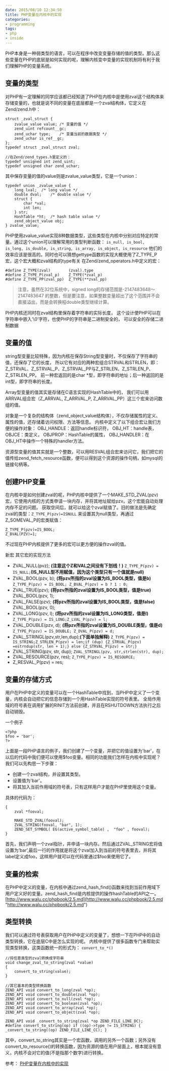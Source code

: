 ```yaml
---
date: 2015/08/10 12:34:50
title: PHP变量在内核中的实现
categories:
- programming
tags:
- php
- inside
---
```


PHP本身是一种弱类型的语言，可以在程序中改变变量存储的值的类型。那么这些变量在PHP的底层是如何实现的呢，理解内核变中变量的实现机制将有利于我们理解PHP的变量系统。

## 变量的类型 ##
对PHP有一定理解的同学应该都已经知道了PHP在内核中是使用zval这个结构体来存储变量的，也就是说不同的变量在底层都是一个zval结构体，它定义在Zend/zend.h中：

```
struct _zval_struct {
    zvalue_value value; /* 变量的值 */
    zend_uint refcount__gc;
    zend_uchar type;    /* 变量当前的数据类型 */
    zend_uchar is_ref__gc;
};
typedef struct _zval_struct zval;

//在Zend/zend_types.h里定义的：
typedef unsigned int zend_uint;
typedef unsigned char zend_uchar;
```

其中保存变量的值的value则是zvalue_value类型，它是一个union：

```
typedef union _zvalue_value {
    long lval;  /* long value */
    double dval;    /* double value */
    struct {
        char *val;
        int len;
    } str;
    HashTable *ht;  /* hash table value */
    zend_object_value obj;
} zvalue_value;
```
PHP使用zvalue_value实现8种数据类型，这些类型在内核中分别对应特定的常量。通过这个union可以理解常用的类型判断函数： `is_null, is_bool, is_long, is_double, is_string, is_array, is_object, is_resource` 他们的效率应该是很高的。同时也可以猜想gettype函数的实现大概使用了Z_TYPE_P宏，这个宏大概和zval结构的type有关
在Zend/zend_operators.h中定义的宏：

```
#define Z_TYPE(zval)        (zval).type
#define Z_TYPE_P(zval_p)    Z_TYPE(*zval_p)
#define Z_TYPE_PP(zval_pp)  Z_TYPE(**zval_pp)
```

> 注意，虽然在32位系统中，signed long的存储范围是-2147483648～2147483647 的整数，但是要注意，如果整数变量超出了这个范围并不会直接溢出，而是会转换程double类型继续计算。

PHP内核还同时在zval结构里保存着字符串的实际长度， 这个设计使PHP可以在字符串中嵌入‘\0’字符，也使PHP的字符串是二进制安全的， 可以安全的存储二进制数据

## 变量的值 ##
string型变量比较特殊，因为内核在保存String型变量时，不仅保存了字符串的值，还保存了它的长度， 所以它有对应的两种宏组合STRVAL和STRLEN，即：Z_STRVAL、Z_STRVAL_P、Z_STRVAL_PP与Z_STRLEN、Z_STRLEN_P、Z_STRLEN_PP。 前一种宏返回的是char *型，即字符串的地址；后一种返回的是int型，即字符串的长度。

Array型变量的值其实是存储在C语言实现的HashTable中的， 我们可以用ARRVAL组合宏（Z_ARRVAL, Z_ARRVAL_P, Z_ARRVAL_PP）这三个宏来访问数组的值。

对象是一个复杂的结构体（zend_object_value结构体），不仅存储属性的定义、属性的值，还存储着访问权限、方法等信息。 内核中定义了以下组合宏让我们方便的操作对象： OBJ_HANDLE：返回handle标识符， OBJ_HT：handle表， OBJCE：类定义， OBJPROP：HashTable的属性， OBJ_HANDLER：在OBJ_HT中操作一个特殊的handler方法。

资源型变量的值其实就是一个整数，可以用RESVAL组合宏来访问它，我们把它的值传给zend_fetch_resource函数，便可以得到这个资源的操作句柄，如mysql的链接句柄等。

## 创建PHP变量 ##
在内核中是如何创建zval的呢，PHP内核中提供了一个MAKE_STD_ZVAL(pzv)宏，它使用内核的方式类申请一块内存，并将其地址赋给pzv。这个宏能自动处理内存不足的问题。
获取空间后，就可以给这个zval赋值了。旧的做法是先确定zval的类型：`Z_TYPE_P(pzv)=ISNULL` 来设置其为null类型，再通过Z_SOMEVAL_P的宏类赋值：

```
Z_TYPE_P(pzv)=IS_BOOL;
Z_BVAL(PZV)=1;
```
不过现在PHP内核提供了更多的宏可以更方便的操作zval的值。

新宏	其它宏的实现方法

- ZVAL_NULL(pvz); **(注意这个Z和VAL之间没有下划线！)**	`Z_TYPE_P(pzv) = IS_NULL;`**(IS_NULL型不用赋值，因为这个类型只有一个值就是null)**
- ZVAL_BOOL(pzv, b); **(将pzv所指的zval设置为IS_BOOL类型，值是b)**	`Z_TYPE_P(pzv) = IS_BOOL; Z_BVAL_P(pzv) = b ? 1 : 0;`
- ZVAL_TRUE(pzv); **(将pzv所指的zval设置为IS_BOOL类型，值是true)**	ZVAL_BOOL(pzv, 1);
- ZVAL_FALSE(pzv); **(将pzv所指的zval设置为IS_BOOL类型，值是false)**	ZVAL_BOOL(pzv, 0);
- ZVAL_LONG(pzv, l); **(将pzv所指的zval设置为IS_LONG类型，值是l)**	`Z_TYPE_P(pzv) = IS_LONG;Z_LVAL_P(pzv) = l;`
- ZVAL_DOUBLE(pzv, d); **(将pzv所指的zval设置为IS_DOUBLE类型，值是d)**	`Z_TYPE_P(pzv) = IS_DOUBLE; Z_DVAL_P(pzv) = d;`
- ZVAL_STRINGL(pzv,str,len,dup);**(下面单独解释)**	`Z_TYPE_P(pzv) = IS_STRING;Z_STRLEN_P(pzv) = len;if (dup) {Z_STRVAL_P(pzv) =estrndup(str, len + 1);} else {Z_STRVAL_P(pzv) = str;}`
- ZVAL_STRING(pzv, str, dup);	`ZVAL_STRINGL(pzv, str,strlen(str), dup);`
- ZVAL_RESOURCE(pzv, res);	`Z_TYPE_P(pzv) = IS_RESOURCE;`
- Z_RESVAL_P(pzv) = res;

## 变量的存储方式 ##
用户在PHP中定义的变量可以在一个HashTable中找到，当PHP中定义了一个变量，内核会自动把它的信息存储到一个用HashTable实现的符号表里。
全局作用域的符号表在调用扩展的RINIT方法前创建，并且在RSHUTDOWN方法执行之后自动销毁。

一个例子

```
<?php
$foo = 'bar';
?>
```

上面是一段PHP语言的例子，我们创建了一个变量，并把它的值设置为'bar'，在以后的代码中我们便可以使用$foo变量。相同的功能我们怎样在内核中实现呢？我们可以先构思一下步骤：

- 创建一个zval结构，并设置其类型。
- 设置值为'bar'。
- 将其加入当前作用域的符号表，只有这样用户才能在PHP里使用这个变量。


具体的代码为：

```
{
    zval *fooval;

    MAKE_STD_ZVAL(fooval);
    ZVAL_STRING(fooval, "bar", 1);
    ZEND_SET_SYMBOL( EG(active_symbol_table) ,  "foo" , fooval);
}
```
首先，我们声明一个zval指针，并申请一块内存。然后通过ZVAL_STRING宏将值设置为‘bar’,最后一行的作用就是将这个zval加入到当前的符号表里去，并将其label定义成foo，这样用户就可以在代码里通过$foo来使用它了。

## 变量的检索 ##
在PHP中定义的变量，在内核中通过zend_hash_find()函数来找到当前作用域下用户定义好的变量。zend_hash_find是内核提供的操作hashTable的API之一。
[http://www.walu.cc/phpbook/2.5.md](http://www.walu.cc/phpbook/2.5.md "http://www.walu.cc/phpbook/2.5.md")

## 类型转换 ##
我们可以通过符号表获取用户在PHP中定义的变量了，想想一下在PHP中的自动类型转换，它在底层C中是怎么实现的呢。
内核中提供了很多函数专门来帮助实现类型转换，这类函数统一的形式为： `convert_to_*()`

```
//将任意类型的zval转换成字符串
void change_zval_to_string(zval *value)
{
    convert_to_string(value);
}

//其它基本的类型转换函数
ZEND_API void convert_to_long(zval *op);
ZEND_API void convert_to_double(zval *op);
ZEND_API void convert_to_null(zval *op);
ZEND_API void convert_to_boolean(zval *op);
ZEND_API void convert_to_array(zval *op);
ZEND_API void convert_to_object(zval *op);

ZEND_API void _convert_to_string(zval *op ZEND_FILE_LINE_DC);
#define convert_to_string(op) if ((op)->type != IS_STRING) { _convert_to_string((op) ZEND_FILE_LINE_CC); }
```
其中，convert_to_string其实是一个宏函数，调用的另外一个函数；另外没有convert_to_resource()的转换函数，因为资源的值在用户层面上，根本就没有意义，内核不会对它的值(不是指那个数字)进行转换。

参考： [PHP变量在内核中的实现](http://www.walu.cc/phpbook/2.md "http://www.walu.cc/phpbook/2.md")
